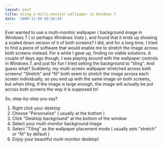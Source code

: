 ```yaml
---
layout: post
title: Using a multi-monitor wallpaper in Windows 7
date: '2009-11-09 02:16:44'
---
```


Ever wanted to use a multi-monitor wallpaper / background image in Windows 7 ( or perhaps Windows Vista ), and found that it ends up showing a scaled down version of it of both screens? I did, and for a long time, I tried to find a piece of software that would enable me to stretch the image across both screens instead. For a while I gave up, finding no viable solutions. A couple of days ago though, I was playing around with the wallpaper controls in Windows 7, and just for fun I tried setting the background to "tiling". And guess what? Suddenly, my multi-screen wallpaper stretched across both screens! "Stretch" and "fit" both seem to stretch the image across each screen individually, so you end up with the same image on both screens, but when tiling, if the image is large enough, the image will actually be put across both screens the way it is supposed to!

So, step-by-step you say?

 1. Right click your desktop
 2. Choose "Personalize" ( usually at the bottom )
 3. Click "Desktop background" at the bottom of the window
 4. Select your multi-monitor background image
 5. Select "Tiling" as the wallpaper placement mode ( usually sets "stretch" or "fit" by default )
 6. Enjoy your beautiful multi-monitor desktop!